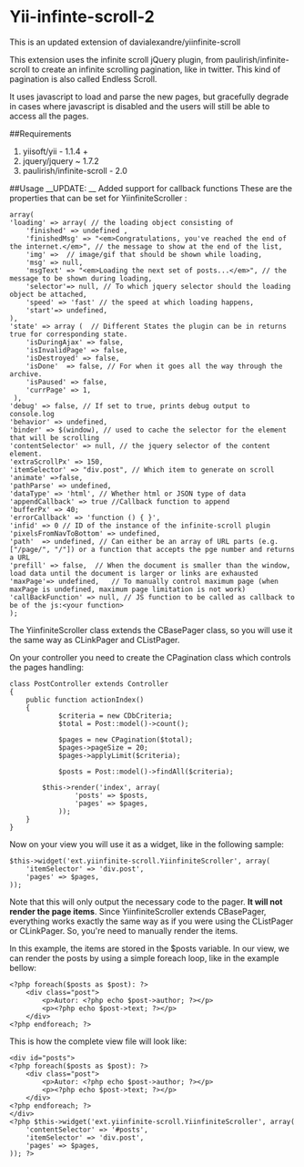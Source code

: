 Yii-infinte-scroll-2
=====================

This is an updated extension of davialexandre/yiinfinite-scroll 

This extension uses the infinite scroll jQuery plugin, from paulirish/infinite-scroll to create an infinite scrolling pagination, like in twitter. This kind of pagination is also called Endless Scroll.

It uses javascript to load and parse the new pages, but gracefully degrade in cases where javascript is disabled and the users will still be able to access all the pages.

##Requirements

1. yiisoft/yii - 1.1.4 +
2. jquery/jquery ~ 1.7.2 
3. paulirish/infinite-scroll - 2.0

##Usage
__UPDATE: __ Added support for callback functions 
These are the properties that can be set for YiinfiniteScroller :
	
	array(
	'loading' => array( // the loading object consisting of 
        'finished' => undefined ,
        'finishedMsg' => "<em>Congratulations, you've reached the end of the internet.</em>", // the message to show at the end of the list,
        'img' =>  // image/gif that should be shown while loading,
        'msg' => null,
        'msgText' => "<em>Loading the next set of posts...</em>", // the message to be shown during loading,
        'selector'=> null, // To which jquery selector should the loading object be attached,
        'speed' => 'fast' // the speed at which loading happens,
        'start'=> undefined,
	),
	'state' => array (  // Different States the plugin can be in returns true for corresponding state.
        'isDuringAjax' => false,
        'isInvalidPage' => false,
        'isDestroyed' => false,
        'isDone'  => false, // For when it goes all the way through the archive.
        'isPaused' => false,
        'currPage' => 1,
	 ),
    'debug' => false, // If set to true, prints debug output to console.log
    'behavior' => undefined,
    'binder' => $(window), // used to cache the selector for the element that will be scrolling
    'contentSelector' => null, // the jquery selector of the content element.
    'extraScrollPx' => 150,
    'itemSelector' => "div.post", // Which item to generate on scroll
    'animate' =>false,
    'pathParse' => undefined,
    'dataType' => 'html', // Whether html or JSON type of data
    'appendCallback' => true //Callback function to append
    'bufferPx' => 40;
    'errorCallback' => 'function () { }',
    'infid' => 0 // ID of the instance of the infinite-scroll plugin
    'pixelsFromNavToBottom' => undefined,
    'path'  => undefined, // Can either be an array of URL parts (e.g. ["/page/", "/"]) or a function that accepts the pge number and returns a URL
    'prefill' => false,  // When the document is smaller than the window, load data until the document is larger or links are exhausted
    'maxPage'=> undefined,   // To manually control maximum page (when maxPage is undefined, maximum page limitation is not work)
    'callBackFunction' => null, // JS function to be called as callback to be of the js:<your function>
	);


The YiinfiniteScroller class extends the CBasePager class, so you will use it the same way as CLinkPager and CListPager.

On your controller you need to create the CPagination class which controls the pages handling:

	class PostController extends Controller
	{
		public function actionIndex()
		{
	            $criteria = new CDbCriteria;
	            $total = Post::model()->count();
	
	            $pages = new CPagination($total);
	            $pages->pageSize = 20;
	            $pages->applyLimit($criteria);
	
	            $posts = Post::model()->findAll($criteria);
	
		    $this->render('index', array(
	                'posts' => $posts,
	                'pages' => $pages,
	            ));
		}
	}

Now on your view you will use it as a widget, like in the following sample:

	$this->widget('ext.yiinfinite-scroll.YiinfiniteScroller', array(
	    'itemSelector' => 'div.post',
	    'pages' => $pages,
	));

Note that this will only output the necessary code to the pager. **It will not render the page items**. Since YiinfiniteScroller extends CBasePager, everything works exactly the same way as if you were using the CListPager or CLinkPager. So, you're need to manually render the items. 

In this example, the items are stored in the $posts variable. In our view, we can render the posts by using a simple foreach loop, like in the example bellow:

	<?php foreach($posts as $post): ?>
	    <div class="post">
	        <p>Autor: <?php echo $post->author; ?></p>
	        <p><?php echo $post->text; ?></p>
	    </div>
	<?php endforeach; ?>

This is how the complete view file will look like:

	<div id="posts">
	<?php foreach($posts as $post): ?>
	    <div class="post">
	        <p>Autor: <?php echo $post->author; ?></p>
	        <p><?php echo $post->text; ?></p>
	    </div>
	<?php endforeach; ?>
	</div>
	<?php $this->widget('ext.yiinfinite-scroll.YiinfiniteScroller', array(
	    'contentSelector' => '#posts',
	    'itemSelector' => 'div.post',
	    'pages' => $pages,
	)); ?>

